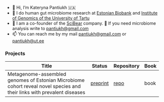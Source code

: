 - 👋 Hi, I’m Kateryna Pantiukh 🇺🇦
- 🦠 I do human gut microbiome research at [Estonian Biobank](biobank.ee) and [Institute of Genomics of the University of Tartu](https://genomics.ut.ee/en)
- 🧬 I am a co-founder of the [SciBear](https://sci-bear.com) company. 👀 If you need microbiome analysis write to pantiukh@gmail.com
- 📫 You can reach me by my mail pantiukh@gmail.com or pantiukh@ut.ee

### Projects
| Title | Status | Repository | Book | 
|----------|----------|----------|----------|
| Metagenome-assembled genomes of Estonian Microbiome cohort reveal novel species and their links with prevalent diseases | [preprint](https://www.biorxiv.org/content/10.1101/2024.07.06.602324v1) | [repo](https://github.com/Chartiza/EstMB_MAGs_db_paper) | book |



<!---
Chartiza/Chartiza is a ✨ special ✨ repository because its `README.md` (this file) appears on your GitHub profile.
You can click the Preview link to take a look at your changes.
--->
